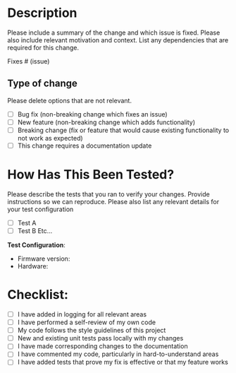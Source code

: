# Description

Please include a summary of the change and which issue is fixed. Please also include relevant motivation and context. List any dependencies that are required for this change.

Fixes # (issue)

## Type of change

Please delete options that are not relevant.

- [ ] Bug fix (non-breaking change which fixes an issue)
- [ ] New feature (non-breaking change which adds functionality)
- [ ] Breaking change (fix or feature that would cause existing functionality to not work as expected)
- [ ] This change requires a documentation update

# How Has This Been Tested?

Please describe the tests that you ran to verify your changes. Provide instructions so we can reproduce. Please also list any relevant details for your test configuration

- [ ] Test A
- [ ] Test B
Etc...

**Test Configuration**:
* Firmware version:
* Hardware:

# Checklist:

- [ ] I have added in logging for all relevant areas 
- [ ] I have performed a self-review of my own code
- [ ] My code follows the style guidelines of this project
- [ ] New and existing unit tests pass locally with my changes
- [ ] I have made corresponding changes to the documentation
- [ ] I have commented my code, particularly in hard-to-understand areas
- [ ] I have added tests that prove my fix is effective or that my feature works